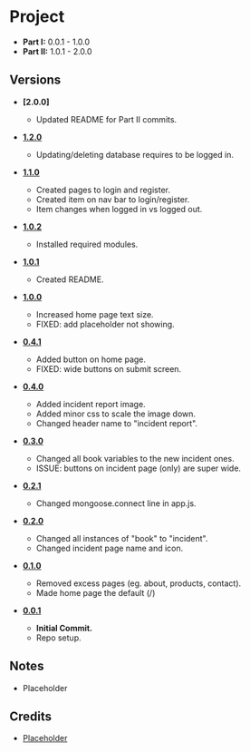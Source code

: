 # Project
* **Part I:** 0.0.1 - 1.0.0
* **Part II:** 1.0.1 - 2.0.0

## Versions

* **[2.0.0]**
    * Updated README for Part II commits.

* **[1.2.0](https://github.com/johnny982/Project/commit/3b41b3f976f4ad47465f8dbff401ca6d3661d0d5)**
    * Updating/deleting database requires to be logged in.

* **[1.1.0](https://github.com/johnny982/Project/commit/79bfd13b0d4b1306b1290e01a375bdd817d8138b)**
    * Created pages to login and register.
    * Created item on nav bar to login/register.
    * Item changes when logged in vs logged out.

* **[1.0.2](https://github.com/johnny982/Project/commit/7ec3028efd868dfc58da4126e784c15adcce9463)**
    * Installed required modules.

* **[1.0.1](https://github.com/johnny982/Project/commit/d582f3630fe2d27e883060523edf3abbd43156cf)**
    * Created README.

* **[1.0.0](https://github.com/johnny982/Project/commit/50c321c5d3a7b4434df6e00d91c220a18fe6c7d3)**
    * Increased home page text size.
    * FIXED: add placeholder not showing.

* **[0.4.1](https://github.com/johnny982/Project/commit/7aced03ada128dfe15d8a83b844ba7927d8d8b5b)**
    * Added button on home page.
    * FIXED: wide buttons on submit screen.

* **[0.4.0](https://github.com/johnny982/Project/commit/9099c118358427fecc222ee65c66f7a82f76dd72)**
    * Added incident report image.
    * Added minor css to scale the image down.
    * Changed header name to "incident report".

* **[0.3.0](https://github.com/johnny982/Project/commit/991a98f666993fe2dca6200e9dc94b26b3e28b21)**
    * Changed all book variables to the new incident ones.
    * ISSUE: buttons on incident page (only) are super wide.

* **[0.2.1](https://github.com/johnny982/Project/commit/4d4b7d696544f85feb1de2a24a0abf0ab9f0f0fa)**
    * Changed mongoose.connect line in app.js.

* **[0.2.0](https://github.com/johnny982/Project/commit/cdb36a25a4c56cf8290bc2da493e1330c47e32e5)**
    * Changed all instances of "book" to "incident".
    * Changed incident page name and icon.

* **[0.1.0](https://github.com/johnny982/Project/commit/9ff0731b2926997b7df5c279ce75f5e53c06171e)**
    * Removed excess pages (eg. about, products, contact).
    * Made home page the default (/)

* **[0.0.1](https://github.com/johnny982/Project/commit/3e442363165d8e2fb7166466769e630261845eee)**
    * **Initial Commit.**
    * Repo setup.

## Notes
* Placeholder

## Credits
* [Placeholder](https://www.google.com/)